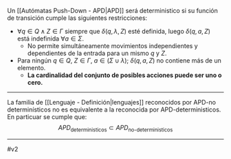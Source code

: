 Un [[Autómatas Push-Down - APD|APD]] será deterministico si su función de transición cumple las siguientes restricciones:
- $\forall q \in Q \land Z \in \Gamma$ siempre que $\delta(q, \lambda, Z)$ esté definida, luego $\delta(q, a, Z)$ está indefinida $\forall a \in \Sigma$. 
	- No permite simultáneamente movimientos independientes y dependientes de la entrada para un mismo $q$ y $Z$.    
- Para ningún $q \in Q$, $Z \in \Gamma$, $a \in (\Sigma \cup { \lambda })$; $\delta(q, a, Z)$ no contiene más de un elemento. 
	- **La cardinalidad del conjunto de posibles acciones puede ser uno o cero.**
***
La familia de [[Lenguaje - Definición|lenguajes]] reconocidos por APD-no determinísticos no es equivalente a la reconocida por APD-deterministicos. En particuar se cumple que:$$APD_{\text{deterministicos}}\subset APD_{\text{no-deterministicos}}$$
***
#v2 
